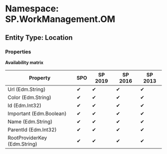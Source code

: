 # Namespace: SP.WorkManagement.OM
## Entity Type: Location

### Properties

**Availability matrix**

Property | SPO | SP 2019 | SP 2016 | SP 2013
----------|-----|---------|---------|--------
Url (Edm.String) | ✔ | ✔ | ✔ | ✔
Color (Edm.String) | ✔ | ✔ | ✔ | ✔
Id (Edm.Int32) | ✔ | ✔ | ✔ | ✔
Important (Edm.Boolean) | ✔ | ✔ | ✔ | ✔
Name (Edm.String) | ✔ | ✔ | ✔ | ✔
ParentId (Edm.Int32) | ✔ | ✔ | ✔ | ✔
RootProviderKey (Edm.String) | ✔ | ✔ | ✔ | ✔

